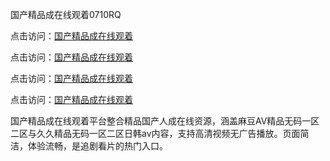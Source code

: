 国产精品成在线观着0710RQ

点击访问：<a href="https://heiliao2dmwwy.pages.dev">国产精品成在线观着</a> 

点击访问：<a href="https://heiliao2dmwwy.pages.dev">国产精品成在线观着</a> 

点击访问：<a href="https://heiliao2dmwwy.pages.dev">国产精品成在线观着</a> 

点击访问：<a href="https://heiliao2dmwwy.pages.dev">国产精品成在线观着</a>

国产精品成在线观着平台整合精品国产人成在线资源，涵盖麻豆AⅤ精品无码一区二区与久久精品无码一区二区日韩av内容，支持高清视频无广告播放。页面简洁，体验流畅，是追剧看片的热门入口。

<span style="display:none;">[Canonical link](https://github.com/P20250710/So11)</span>
